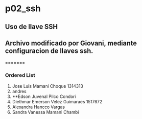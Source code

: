 # p02_ssh
## Uso de llave SSH
## Archivo modificado por Giovani, mediante configuracion de llaves ssh.
=======
### Ordered List
1. Jose Luis Mamani Choque 1314313
2. andres 
3. **Edson Juvenal Pilco Condori
4. Diethmar Emerson Velez Guimaraes 1517672
5. Alexandra Hancco Vargas
6. Sandra Vanessa Mamani Chambi 
